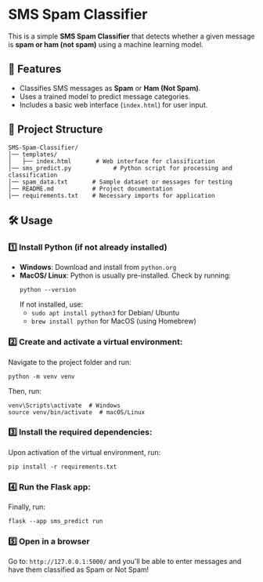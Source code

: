 # SMS Spam Classifier

This is a simple **SMS Spam Classifier** that detects whether a given message is **spam or ham (not spam)** using a machine learning model.

## 🚀 Features
- Classifies SMS messages as **Spam** or **Ham (Not Spam)**.
- Uses a trained model to predict message categories.
- Includes a basic web interface (`index.html`) for user input.

## 📁 Project Structure
```plaintext
SMS-Spam-Classifier/
│── templates/
│   ├── index.html       # Web interface for classification
│── sms_predict.py            # Python script for processing and classification
│── spam_data.txt       # Sample dataset or messages for testing
│── README.md           # Project documentation
|── requirements.txt    # Necessary imports for application
```
## 🛠️ Usage
### :one: Install Python (if not already installed)
- **Windows**: Download and install from `python.org`
- **MacOS/ Linux**: Python is usually pre-installed. Check by running:
  ```
  python --version
  ```
  If not installed, use:
  - `sudo apt install python3` for Debian/ Ubuntu
  - `brew install python` for MacOS (using Homebrew)
### :two: Create and activate a virtual environment:
Navigate to the project folder and run:
```
python -m venv venv
```
Then, run:
```
venv\Scripts\activate  # Windows
source venv/bin/activate  # macOS/Linux
```
### :three: Install the required dependencies:
Upon activation of the virtual environment, run:
```
pip install -r requirements.txt
```
### :four: Run the Flask app:
Finally, run:
```
flask --app sms_predict run
```
### :five: Open in a browser
Go to:
`http://127.0.0.1:5000/`
and you'll be able to enter messages and have them classified as Spam or Not Spam!

